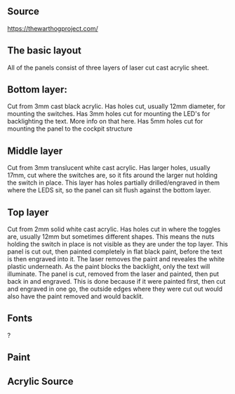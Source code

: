 ## Source

https://thewarthogproject.com/

## The basic layout
All of the panels consist of three layers of laser cut cast acrylic sheet.

## Bottom layer:

Cut from 3mm cast black acrylic.
Has holes cut, usually 12mm diameter, for mounting the switches.
Has 3mm holes cut for mounting the LED's for backlighting the text. More info on that here.
Has 5mm holes cut for mounting the panel to the cockpit structure

## Middle layer

Cut from 3mm translucent white cast acrylic.
Has larger holes, usually 17mm, cut where the switches are, so it fits around the larger nut holding the switch in place. 
This layer has holes partially drilled/engraved in them where the LEDS sit, so the panel can sit flush against the bottom layer.


## Top layer

Cut from 2mm solid white cast acrylic.
Has holes cut in where the toggles are, usually 12mm but sometimes different shapes. This means the nuts holding the switch in place is not visible as they are under the top layer.
This panel is cut out, then painted completely in flat black paint, before the text is then engraved into it. The laser removes the paint and reveales the white plastic underneath. As the paint blocks the backlight, only the text will illuminate.
The panel is cut, removed from the laser and painted, then put back in and engraved. This is done because if it were painted first, then cut and engraved in one go, the outside edges where they were cut out would also have the paint removed and would backlit.

## Fonts
?

## Paint

## Acrylic Source
